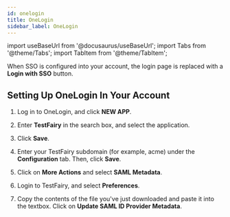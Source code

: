 ```yaml
---
id: onelogin
title: OneLogin
sidebar_label: OneLogin 
---
```


import useBaseUrl from '@docusaurus/useBaseUrl';
import Tabs from '@theme/Tabs';
import TabItem from '@theme/TabItem';

When SSO is configured into your account, the login page is replaced with a **Login with SSO** button.

## Setting Up OneLogin In Your Account

1. Log in to OneLogin, and click **NEW APP**.

1. Enter **TestFairy** in the search box, and select the application.

1. Click **Save**.

1. Enter your TestFairy subdomain (for example, acme) under the **Configuration** tab. Then, click **Save**.

1. Click on **More Actions** and select **SAML Metadata**.

1. Login to TestFairy, and select **Preferences**.

1. Copy the contents of the file you've just downloaded and paste it into the textbox. Click on **Update SAML ID Provider Metadata**.

